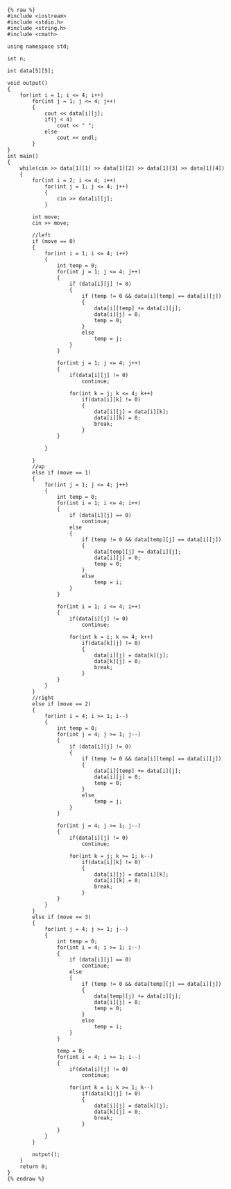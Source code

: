     {% raw %}
    #include <iostream>
    #include <stdio.h>
    #include <string.h>
    #include <cmath>
    
    using namespace std;
    
    int n;
    
    int data[5][5];
    
    void output()
    {
    	for(int i = 1; i <= 4; i++)
    		for(int j = 1; j <= 4; j++)
    		{
    			cout << data[i][j];
    			if(j < 4)
    				cout << " ";
    			else
    				cout << endl;
    		}
    }
    int main()
    {
    	while(cin >> data[1][1] >> data[1][2] >> data[1][3] >> data[1][4])
    	{
    		for(int i = 2; i <= 4; i++)
    			for(int j = 1; j <= 4; j++)
    			{
    				cin >> data[i][j];
    			}
    
    		int move;
    		cin >> move;
    
    		//left
    		if (move == 0)
    		{
    			for(int i = 1; i <= 4; i++)
    			{
    				int temp = 0;
    				for(int j = 1; j <= 4; j++)
    				{
    					if (data[i][j] != 0)
    					{
    						if (temp != 0 && data[i][temp] == data[i][j])
    						{
    							data[i][temp] += data[i][j];	
    							data[i][j] = 0;
    							temp = 0;
    						}
    						else
    							temp = j;
    					}
    				}
    
    				for(int j = 1; j <= 4; j++)
    				{
    					if(data[i][j] != 0)
    						continue;
    
    					for(int k = j; k <= 4; k++)
    						if(data[i][k] != 0)
    						{
    							data[i][j] = data[i][k];
    							data[i][k] = 0;
    							break;
    						}
    				}
    			
    			}
    			
    		}
    		//up
    		else if (move == 1)
    		{
    			for(int j = 1; j <= 4; j++)
    			{
    				int temp = 0;
    				for(int i = 1; i <= 4; i++)
    				{
    					if (data[i][j] == 0)
    						continue;
    					else
    					{
    						if (temp != 0 && data[temp][j] == data[i][j])
    						{
    							data[temp][j] += data[i][j];	
    							data[i][j] = 0;
    							temp = 0;
    						}
    						else
    							temp = i;
    					}
    				}
    
    				for(int i = 1; i <= 4; i++)
    				{
    					if(data[i][j] != 0)
    						continue;
    
    					for(int k = i; k <= 4; k++)
    						if(data[k][j] != 0)
    						{
    							data[i][j] = data[k][j];
    							data[k][j] = 0;
    							break;
    						}
    				}
    			}
    		}
    		//right
    		else if (move == 2)
    		{
    			for(int i = 4; i >= 1; i--)
    			{
    				int temp = 0;
    				for(int j = 4; j >= 1; j--)
    				{
    					if (data[i][j] != 0)
    					{
    						if (temp != 0 && data[i][temp] == data[i][j])
    						{
    							data[i][temp] += data[i][j];	
    							data[i][j] = 0;
    							temp = 0;
    						}
    						else
    							temp = j;
    					}
    				}
    
    				for(int j = 4; j >= 1; j--)
    				{
    					if(data[i][j] != 0)
    						continue;
    
    					for(int k = j; k >= 1; k--)
    						if(data[i][k] != 0)
    						{
    							data[i][j] = data[i][k];
    							data[i][k] = 0;
    							break;
    						}
    				}
    			}
    		}
    		else if (move == 3)
    		{
    			for(int j = 4; j >= 1; j--)
    			{
    				int temp = 0;
    				for(int i = 4; i >= 1; i--)
    				{
    					if (data[i][j] == 0)
    						continue;
    					else
    					{
    						if (temp != 0 && data[temp][j] == data[i][j])
    						{
    							data[temp][j] += data[i][j];	
    							data[i][j] = 0;
    							temp = 0;
    						}
    						else
    							temp = i;
    					}
    				}
    
    				temp = 0;
    				for(int i = 4; i >= 1; i--)
    				{
    					if(data[i][j] != 0)
    						continue;
    
    					for(int k = i; k >= 1; k--)
    						if(data[k][j] != 0)
    						{
    							data[i][j] = data[k][j];
    							data[k][j] = 0;
    							break;
    						}
    				}
    			}
    		}
    
    		output();
    	}
    	return 0;
    }
    {% endraw %}
